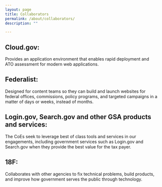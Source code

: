 ```yaml
---
layout: page
title: Collaborators
permalink: /about/collaborators/
description: ""

---
```


## Cloud.gov:
Provides an application environment that enables rapid deployment and ATO assessment for modern web applications.

## Federalist:
Designed for content teams so they can build and launch websites for federal offices, commissions, policy programs, and targeted campaigns in a matter of days or weeks, instead of months.

## Login.gov, Search.gov and other GSA products and services:
The CoEs seek to leverage best of class tools and services in our engagements, including government services such as Login.gov and Search.gov when they provide the best value for the tax payer.

## 18F:
Collaborates with other agencies to fix technical problems, build products, and improve how government serves the public through technology.

